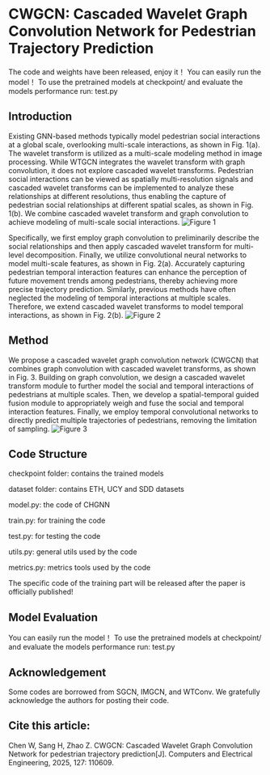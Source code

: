# CWGCN: Cascaded Wavelet Graph Convolution Network for Pedestrian Trajectory Prediction

The code and weights have been released, enjoy it！ You can easily run the model！ To use the pretrained models at checkpoint/ and evaluate the models performance run:  test.py


## Introduction
Existing GNN-based methods typically model pedestrian social interactions at a global scale, overlooking multi-scale interactions, as shown in Fig. 1(a). The wavelet transform is utilized as a multi-scale modeling method in image processing. While WTGCN integrates the wavelet transform with graph convolution, it does not explore cascaded wavelet transforms. Pedestrian social interactions can be viewed as spatially multi-resolution signals and cascaded wavelet transforms can be implemented to analyze these relationships at different resolutions, thus enabling the capture of pedestrian social relationships at different spatial scales, as shown in Fig. 1(b). We combine cascaded wavelet transform and graph convolution to achieve modeling of multi-scale social interactions.
![Figure 1](https://github.com/user-attachments/assets/638fbdde-74c5-4225-bd43-6e13e538a516)


Specifically, we first employ graph convolution to preliminarily describe the social relationships and then apply cascaded wavelet transform for multi-level decomposition. Finally, we utilize convolutional neural networks to model multi-scale features, as shown in Fig. 2(a). Accurately capturing pedestrian temporal interaction features can enhance the perception of future movement trends among pedestrians, thereby achieving more precise trajectory prediction. Similarly, previous methods have often neglected the modeling of temporal interactions at multiple scales. Therefore, we extend cascaded wavelet transforms to model temporal interactions, as shown in Fig. 2(b).
![Figure 2](https://github.com/user-attachments/assets/dded1b10-85ed-4990-8ac7-52b931b13783)


## Method
We propose a cascaded wavelet graph convolution network (CWGCN) that combines graph convolution with cascaded wavelet transforms, as shown in Fig. 3. Building on graph convolution, we design a cascaded wavelet transform module to further model the social and temporal interactions of pedestrians at multiple scales. Then, we develop a spatial-temporal guided fusion module to appropriately weigh and fuse the social and temporal interaction features. Finally, we employ temporal convolutional networks to directly predict multiple trajectories of pedestrians, removing the limitation of sampling.
![Figure 3](https://github.com/user-attachments/assets/51f2375e-0c6b-48aa-bb9e-ed6682f78af6)


## Code Structure
checkpoint folder: contains the trained models

dataset folder: contains ETH, UCY and SDD datasets

model.py: the code of CHGNN

train.py: for training the code

test.py: for testing the code

utils.py: general utils used by the code

metrics.py: metrics tools used by the code

The specific code of the training part will be released after the paper is officially published!


## Model Evaluation
You can easily run the model！ To use the pretrained models at checkpoint/ and evaluate the models performance run:  test.py


## Acknowledgement
Some codes are borrowed from SGCN, IMGCN, and WTConv. We gratefully acknowledge the authors for posting their code.


## Cite this article:
Chen W, Sang H, Zhao Z. CWGCN: Cascaded Wavelet Graph Convolution Network for pedestrian trajectory prediction[J]. Computers and Electrical Engineering, 2025, 127: 110609.
